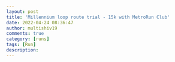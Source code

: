 ```yaml
---
layout: post
title: 'Millennium loop route trial - 15k with MetroRun Club'
date: 2022-04-24 08:36:47
author: multishiv19
comments: true
category: [runs]
tags: [Run]
description: 
---
```


<div width='100%' class='strava-embed-placeholder' data-embed-type='activity' data-embed-id='7036138319'></div>
<script src='https://strava-embeds.com/embed.js'></script>
